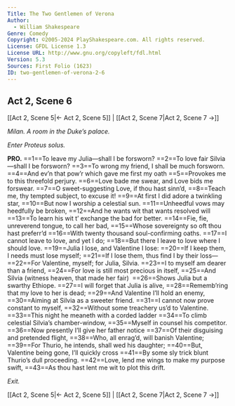 ```yaml
---
Title: The Two Gentlemen of Verona
Author: 
  - William Shakespeare
Genre: Comedy
Copyright: ©2005-2024 PlayShakespeare.com. All rights reserved.
License: GFDL License 1.3
License URL: http://www.gnu.org/copyleft/fdl.html
Version: 5.3
Sources: First Folio (1623)
ID: two-gentlemen-of-verona-2-6
---
```


## Act 2, Scene 6
[[Act 2, Scene 5|← Act 2, Scene 5]] | [[Act 2, Scene 7|Act 2, Scene 7 →]]

*Milan. A room in the Duke’s palace.*

*Enter Proteus solus.*

**PRO.**
==1==To leave my Julia—shall I be forsworn?
==2==To love fair Silvia—shall I be forsworn?
==3==To wrong my friend, I shall be much forsworn.
==4==And ev’n that pow’r which gave me first my oath
==5==Provokes me to this threefold perjury.
==6==Love bade me swear, and Love bids me forswear.
==7==O sweet-suggesting Love, if thou hast sinn’d,
==8==Teach me, thy tempted subject, to excuse it!
==9==At first I did adore a twinkling star,
==10==But now I worship a celestial sun.
==11==Unheedful vows may heedfully be broken,
==12==And he wants wit that wants resolved will
==13==To learn his wit t’ exchange the bad for better.
==14==Fie, fie, unreverend tongue, to call her bad,
==15==Whose sovereignty so oft thou hast preferr’d
==16==With twenty thousand soul-confirming oaths.
==17==I cannot leave to love, and yet I do;
==18==But there I leave to love where I should love.
==19==Julia I lose, and Valentine I lose:
==20==If I keep them, I needs must lose myself;
==21==If I lose them, thus find I by their loss⁠—
==22==For Valentine, myself; for Julia, Silvia.
==23==I to myself am dearer than a friend,
==24==For love is still most precious in itself,
==25==And Silvia (witness heaven, that made her fair) 
==26==Shows Julia but a swarthy Ethiope.
==27==I will forget that Julia is alive,
==28==Rememb’ring that my love to her is dead;
==29==And Valentine I’ll hold an enemy,
==30==Aiming at Silvia as a sweeter friend.
==31==I cannot now prove constant to myself,
==32==Without some treachery us’d to Valentine.
==33==This night he meaneth with a corded ladder
==34==To climb celestial Silvia’s chamber-window,
==35==Myself in counsel his competitor.
==36==Now presently I’ll give her father notice
==37==Of their disguising and pretended flight,
==38==Who, all enrag’d, will banish Valentine;
==39==For Thurio, he intends, shall wed his daughter;
==40==But, Valentine being gone, I’ll quickly cross
==41==By some sly trick blunt Thurio’s dull proceeding.
==42==Love, lend me wings to make my purpose swift,
==43==As thou hast lent me wit to plot this drift.

*Exit.*

[[Act 2, Scene 5|← Act 2, Scene 5]] | [[Act 2, Scene 7|Act 2, Scene 7 →]]